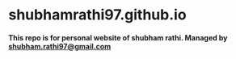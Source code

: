 # shubhamrathi97.github.io
#### This repo is for personal website of shubham rathi. Managed by shubham.rathi97@gmail.com
